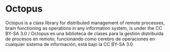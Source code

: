 Octopus
=======

Octopus is a class library for distributed management of remote processes, brain functioning as operations in any information system, is under the CC BY-SA 3.0 / Octopus es una biblioteca de clases para la gestión distribuida de procesos en remoto, funcionando como cerebro de operaciones en cualquier sistema de información, está bajo la CC BY-SA 3.0